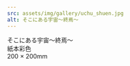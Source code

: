 ```yaml
---
src: assets/img/gallery/uchu_shuen.jpg
alt: そこにある宇宙〜終焉〜
---
```

そこにある宇宙〜終焉〜<br>
紙本彩色<br>
200 × 200mm
